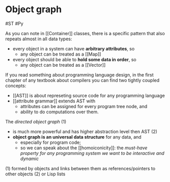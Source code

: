 # Object graph
#ST #Py

As you can note in [[Container]] classes, there is a specific pattern that also repeats almost in all data types: 
- every object in a system can have **arbitrary attributes**, so 
	- any object can be treated as a [[Map]]
- every object should be able to **hold some data in order**, so 
	- any object can be treated as a [[Vector]]

If you read something about programming language design, in the first chapter of any textbook about compilers you can find two tightly coupled concepts:
- [[AST]] is about represeting source code for any programming language
- [[attribute grammar]] extends AST with
	- attributes can be assigned for every program tree node, and
	- ability to do computations over them.

The *directed object graph* (1)
- is much more powerful and has higher abstraction level then AST (2)
- **object graph is an universal data structure** for any data, and
	- especially for program code;
	- so we can speak about the [[homoiconicity]]: the *must-have property for any programming system we want to be interactive and dynamic*

(1) formed by objects and links between them as references/pointers to other objects
(2) or Lisp lists